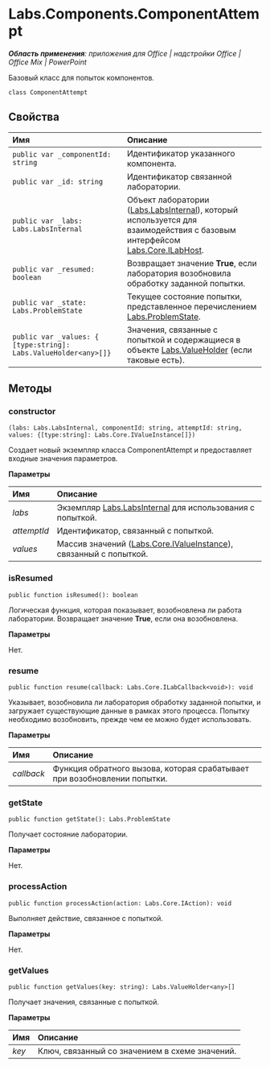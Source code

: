 
# Labs.Components.ComponentAttempt

 _**Область применения**: приложения для Office | надстройки Office | Office Mix | PowerPoint_

Базовый класс для попыток компонентов.

```
class ComponentAttempt
```


## Свойства


|**Имя**|**Описание**|
|:-----|:-----|
| `public var _componentId: string`|Идентификатор указанного компонента.|
| `public var _id: string`|Идентификатор связанной лаборатории.|
| `public var _labs: Labs.LabsInternal`|Объект лаборатории ([Labs.LabsInternal](http://msdn.microsoft.com/library/599fb2c4-bb16-4422-84ad-10ed85a14018.aspx)), который используется для взаимодействия с базовым интерфейсом [Labs.Core.ILabHost](../../reference/office-mix/labs.core.ilabhost.md).|
| `public var _resumed: boolean`|Возвращает значение **True**, если лаборатория возобновила обработку заданной попытки.|
| `public var _state: Labs.ProblemState`|Текущее состояние попытки, представленное перечислением [Labs.ProblemState](../../reference/office-mix/labs.problemstate.md).|
| `public var _values: { [type:string]: Labs.ValueHolder<any>[]}`|Значения, связанные с попыткой и содержащиеся в объекте [Labs.ValueHolder](../../reference/office-mix/labs.valueholder.md) (если таковые есть).|

## Методы




### constructor

 `(labs: Labs.LabsInternal, componentId: string, attemptId: string, values: {[type:string]: Labs.Core.IValueInstance[]})`

Создает новый экземпляр класса ComponentAttempt и предоставляет входные значения параметров.

 **Параметры**


|**Имя**|**Описание**|
|:-----|:-----|
| _labs_|Экземпляр [Labs.LabsInternal](http://msdn.microsoft.com/library/599fb2c4-bb16-4422-84ad-10ed85a14018.aspx) для использования с попыткой.|
| _attemptId_|Идентификатор, связанный с попыткой.|
| _values_|Массив значений ([Labs.Core.IValueInstance](../../reference/office-mix/labs.core.ivalueinstance.md)), связанный с попыткой.|

### isResumed

 `public function isResumed(): boolean`

Логическая функция, которая показывает, возобновлена ли работа лаборатории.  Возвращает значение **True**, если она возобновлена.

 **Параметры**

Нет.


### resume

 `public function resume(callback: Labs.Core.ILabCallback<void>): void`

Указывает, возобновила ли лаборатория обработку заданной попытки, и загружает существующие данные в рамках этого процесса. Попытку необходимо возобновить, прежде чем ее можно будет использовать.

 **Параметры**


|**Имя**|**Описание**|
|:-----|:-----|
| _callback_|Функция обратного вызова, которая срабатывает при возобновлении попытки.|

### getState

 `public function getState(): Labs.ProblemState`

Получает состояние лаборатории.

 **Параметры**

Нет.


### processAction

 `public function processAction(action: Labs.Core.IAction): void`

Выполняет действие, связанное с попыткой.

 **Параметры**

Нет.


### getValues

 `public function getValues(key: string): Labs.ValueHolder<any>[]`

Получает значения, связанные с попыткой.

 **Параметры**


|**Имя**|**Описание**|
|:-----|:-----|
| _key_|Ключ, связанный со значением в схеме значений.|
